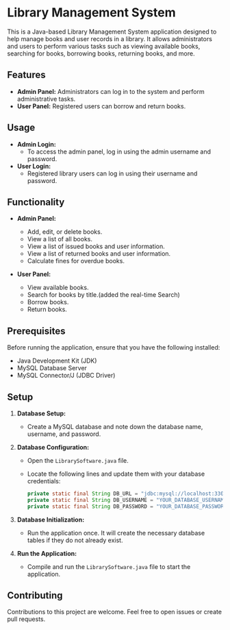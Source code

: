 # Library Management System

This is a Java-based Library Management System application designed to help manage books and user records in a library. It allows administrators and users to perform various tasks such as viewing available books, searching for books, borrowing books, returning books, and more.

## Features

- **Admin Panel:** Administrators can log in to the system and perform administrative tasks.
- **User Panel:** Registered users can borrow and return books.

## Usage

- **Admin Login:**
  - To access the admin panel, log in using the admin username and password.
- **User Login:**
  - Registered library users can log in using their username and password.

## Functionality

- **Admin Panel:**
  - Add, edit, or delete books.
  - View a list of all books.
  - View a list of issued books and user information.
  - View a list of returned books and user information.
  - Calculate fines for overdue books.

- **User Panel:**
  - View available books.
  - Search for books by title.(added the real-time Search)
  - Borrow books.
  - Return books.

## Prerequisites

Before running the application, ensure that you have the following installed:

- Java Development Kit (JDK)
- MySQL Database Server
- MySQL Connector/J (JDBC Driver)

## Setup

1. **Database Setup:**

   - Create a MySQL database and note down the database name, username, and password.

2. **Database Configuration:**

   - Open the `LibrarySoftware.java` file.
   - Locate the following lines and update them with your database credentials:

     ```java
     private static final String DB_URL = "jdbc:mysql://localhost:3306/YOUR_DATABASE_NAME";
     private static final String DB_USERNAME = "YOUR_DATABASE_USERNAME";
     private static final String DB_PASSWORD = "YOUR_DATABASE_PASSWORD";
     ```

3. **Database Initialization:**

   - Run the application once. It will create the necessary database tables if they do not already exist.

4. **Run the Application:**

   - Compile and run the `LibrarySoftware.java` file to start the application.


## Contributing

Contributions to this project are welcome. Feel free to open issues or create pull requests.

